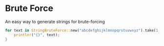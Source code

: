 # Brute Force

An easy way to generate strings for brute-forcing

```rust
for text in StringBruteForce::new("abcdefghijklmnopqrstuvwxyz").take(1_000_000) {
    println!("{}", text);
}
```


